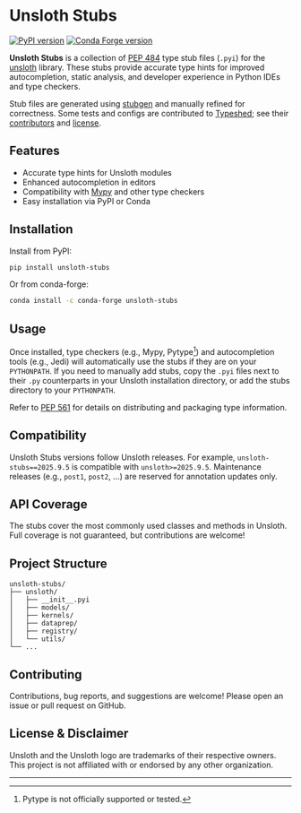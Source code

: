 # Unsloth Stubs

[![PyPI version](https://img.shields.io/pypi/v/unsloth-stubs.svg)](https://pypi.org/project/unsloth-stubs/)
[![Conda Forge version](https://img.shields.io/conda/vn/conda-forge/unsloth-stubs.svg)](https://anaconda.org/conda-forge/unsloth-stubs)

**Unsloth Stubs** is a collection of [PEP 484](https://www.python.org/dev/peps/pep-0484/) type stub files (`.pyi`) for the [unsloth](https://pypi.org/project/unsloth/) library. These stubs provide accurate type hints for improved autocompletion, static analysis, and developer experience in Python IDEs and type checkers.

Stub files are generated using [stubgen](https://github.com/python/mypy/blob/master/mypy/stubgen.py) and manually refined for correctness. Some tests and configs are contributed to [Typeshed](https://github.com/python/typeshed/); see their [contributors](https://github.com/python/typeshed/graphs/contributors) and [license](https://github.com/python/typeshed/blob/master/LICENSE).

## Features

- Accurate type hints for Unsloth modules
- Enhanced autocompletion in editors
- Compatibility with [Mypy](http://mypy-lang.org/) and other type checkers
- Easy installation via PyPI or Conda

## Installation

Install from PyPI:

```bash
pip install unsloth-stubs
```

Or from conda-forge:

```bash
conda install -c conda-forge unsloth-stubs
```

## Usage

Once installed, type checkers (e.g., Mypy, Pytype[^1]) and autocompletion tools (e.g., Jedi) will automatically use the stubs if they are on your `PYTHONPATH`. If you need to manually add stubs, copy the `.pyi` files next to their `.py` counterparts in your Unsloth installation directory, or add the stubs directory to your `PYTHONPATH`.

Refer to [PEP 561](https://www.python.org/dev/peps/pep-0561/) for details on distributing and packaging type information.

## Compatibility

Unsloth Stubs versions follow Unsloth releases. For example, `unsloth-stubs==2025.9.5` is compatible with `unsloth>=2025.9.5`. Maintenance releases (e.g., `post1`, `post2`, ...) are reserved for annotation updates only.

## API Coverage

The stubs cover the most commonly used classes and methods in Unsloth. Full coverage is not guaranteed, but contributions are welcome!

## Project Structure

```
unsloth-stubs/
├── unsloth/
│   ├── __init__.pyi
│   ├── models/
│   ├── kernels/
│   ├── dataprep/
│   ├── registry/
│   └── utils/
└── ...
```

## Contributing

Contributions, bug reports, and suggestions are welcome! Please open an issue or pull request on GitHub.

## License & Disclaimer

Unsloth and the Unsloth logo are trademarks of their respective owners. This project is not affiliated with or endorsed by any other organization.

---

[^1]: Pytype is not officially supported or tested.
